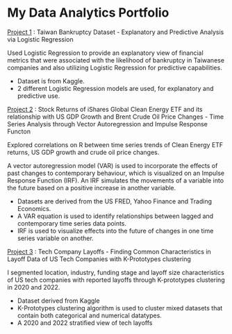 # My Data Analytics Portfolio 

[Project 1](https://github.com/HanThitNyiNyi/data-analytics/blob/Projects/Bankruptcy_(1)%20(3).ipynb) : Taiwan Bankruptcy Dataset - Explanatory and Predictive Analysis via Logistic Regression 

Used Logistic Regression to provide an explanatory view of financial metrics that were associated with the likelihood of bankruptcy in Taiwanese companies and also utilizing Logistic Regression for predictive capabilities. 

* Dataset is from Kaggle.
* 2 different Logistic Regression models are used, for explanatory and predictive use. 


[Project 2](https://github.com/HanThitNyiNyi/data-analytics/blob/Projects/r-project%20(4).ipynb) : Stock Returns of iShares Global Clean Energy ETF and its relationship with US GDP Growth and Brent Crude Oil Price Changes - Time Series Analysis through Vector Autoregression and Impulse Response Functon

Explored correlations on R between time series trends of Clean Energy ETF returns, US GDP growth and crude oil price changes. 

A vector autoregression model (VAR) is used to incorporate the effects of past changes to contemporary behaviour, which is visualized on an Impulse Response Function (IRF). An IRF simulates the movements of a variable into the future based on a positive increase in another variable. 

* Datasets are derived from the US FRED, Yahoo Finance and Trading Economics.
* A VAR equation is used to identify relationships between lagged and contemporary time series data points. 
* IRF is used to visualize effects into the future of changes in one time series variable on another. 


[Project 3](https://github.com/HanThitNyiNyi/data-analytics/blob/Projects/Cluster_Project.ipynb) : Tech Company Layoffs - Finding Common Characteristics in Layoff Data of US Tech Companies with K-Prototypes clustering

I segmented location, industry, funding stage and layoff size characteristics of US tech companies with reported layoffs through K-prototypes clustering in 2020 and 2022.

* Dataset derived from Kaggle
* K-Prototypes clustering algorithm is used to cluster mixed datasets that contain both categorical and numerical datatypes.
* A 2020 and 2022 stratified view of tech layoffs

